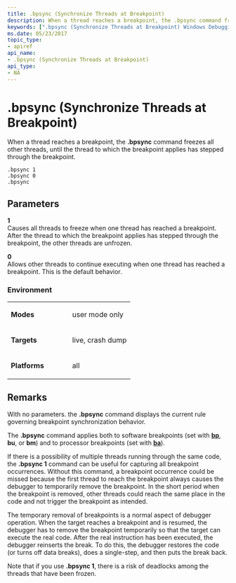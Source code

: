 ```yaml
---
title: .bpsync (Synchronize Threads at Breakpoint)
description: When a thread reaches a breakpoint, the .bpsync command freezes all other threads, until the thread to which the breakpoint applies has stepped through the breakpoint.
keywords: [".bpsync (Synchronize Threads at Breakpoint) Windows Debugging"]
ms.date: 05/23/2017
topic_type:
- apiref
api_name:
- .bpsync (Synchronize Threads at Breakpoint)
api_type:
- NA
---
```


# .bpsync (Synchronize Threads at Breakpoint)


When a thread reaches a breakpoint, the **.bpsync** command freezes all other threads, until the thread to which the breakpoint applies has stepped through the breakpoint.

```dbgcmd
.bpsync 1
.bpsync 0
.bpsync 
```

## <span id="Parameters"></span><span id="parameters"></span><span id="PARAMETERS"></span>Parameters


<span id="_______1______"></span> **1**   
Causes all threads to freeze when one thread has reached a breakpoint. After the thread to which the breakpoint applies has stepped through the breakpoint, the other threads are unfrozen.

<span id="_______0______"></span> **0**   
Allows other threads to continue executing when one thread has reached a breakpoint. This is the default behavior.

### <span id="Environment"></span><span id="environment"></span><span id="ENVIRONMENT"></span>Environment

<table>
<colgroup>
<col width="50%" />
<col width="50%" />
</colgroup>
<tbody>
<tr class="odd">
<td align="left"><p><strong>Modes</strong></p></td>
<td align="left"><p>user mode only</p></td>
</tr>
<tr class="even">
<td align="left"><p><strong>Targets</strong></p></td>
<td align="left"><p>live, crash dump</p></td>
</tr>
<tr class="odd">
<td align="left"><p><strong>Platforms</strong></p></td>
<td align="left"><p>all</p></td>
</tr>
</tbody>
</table>

 

## Remarks

With no parameters. the **.bpsync** command displays the current rule governing breakpoint synchronization behavior.

The **.bpsync** command applies both to software breakpoints (set with [**bp**](bp--bu--bm--set-breakpoint-.md), **bu**, or **bm**) and to processor breakpoints (set with [**ba**](ba--break-on-access-.md)).

If there is a possibility of multiple threads running through the same code, the **.bpsync 1** command can be useful for capturing all breakpoint occurrences. Without this command, a breakpoint occurrence could be missed because the first thread to reach the breakpoint always causes the debugger to temporarily remove the breakpoint. In the short period when the breakpoint is removed, other threads could reach the same place in the code and not trigger the breakpoint as intended.

The temporary removal of breakpoints is a normal aspect of debugger operation. When the target reaches a breakpoint and is resumed, the debugger has to remove the breakpoint temporarily so that the target can execute the real code. After the real instruction has been executed, the debugger reinserts the break. To do this, the debugger restores the code (or turns off data breaks), does a single-step, and then puts the break back.

Note that if you use **.bpsync 1**, there is a risk of deadlocks among the threads that have been frozen.

 

 





